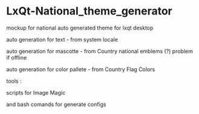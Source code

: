 # LxQt-National_theme_generator
mockup for national auto generated theme for lxqt desktop

auto generation for text - from system locale

auto generation for mascotte - from Country national emblems (?) problem if offline

auto generation for color pallete - from Country Flag Colors


tools :

scripts for Image Magic

and bash comands for generate configs
